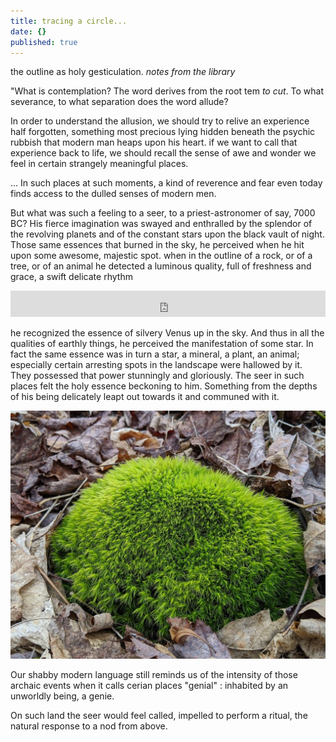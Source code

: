 ```yaml
---
title: tracing a circle...
date: {}
published: true
---
```


the outline as holy gesticulation. _notes from the library_

"What is contemplation?
The word derives from the root tem _to cut_. To what severance, to what separation does the word allude?

In order to understand the allusion, we should try to relive an experience half forgotten, something most precious lying hidden beneath the psychic rubbish that modern man heaps upon his heart. if we want to call that experience back to life, we should recall the sense of awe and wonder we feel in certain strangely meaningful places.

... In such places at such moments, a kind of reverence and fear even today finds access to the dulled senses of modern men. 

But what was such a feeling to a seer, to a priest-astronomer of say, 7000 BC?
His fierce imagination was swayed and enthralled by the splendor of the revolving planets and of the constant stars upon the black vault of night. Those same essences that burned in the sky, he perceived when he hit upon some awesome, majestic spot. when in the outline of a rock, or of a tree, or of an animal he detected a luminous quality, full of freshness and grace, a swift delicate rhythm 

<iframe style="border: 0; width: 100%; height: 42px;" src="https://bandcamp.com/EmbeddedPlayer/album=2815147456/size=small/bgcol=ffffff/linkcol=0687f5/track=1592790359/transparent=true/" seamless><a href="https://tehn.bandcamp.com/album/gnostics">gnostics by tehn</a></iframe>

he recognized the essence of silvery Venus up in the sky. And thus in all the qualities of earthly things, he perceived the manifestation of some star. In fact the same essence was in turn a star, a mineral, a plant, an animal; especially certain arresting spots in the landscape were hallowed by it. They possessed that power stunningly and gloriously. The seer in such places felt the holy essence beckoning to him. Something from the depths of his being delicately leapt out towards it and communed with it.

<img src="/images/moss.jpg" class="img-100">

Our shabby modern language still reminds us of the intensity of those archaic events when it calls cerian places "genial" : inhabited by an unworldly being, a genie.

On such land the seer would feel called, impelled to perform a ritual, the natural response to a nod from above. 

